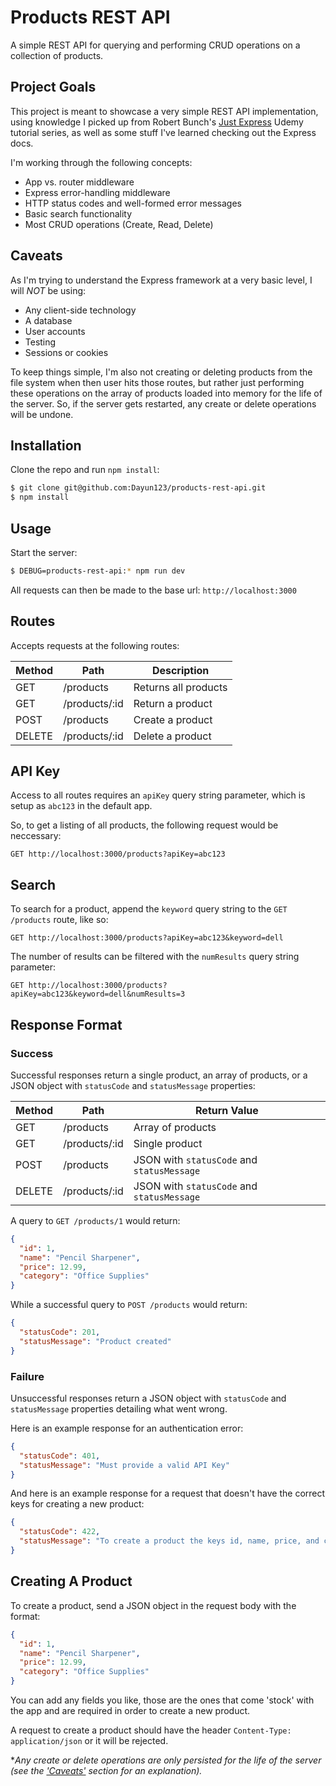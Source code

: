 # Products REST API

A simple REST API for querying and performing CRUD operations on a collection of products.

## Project Goals

This project is meant to showcase a very simple REST API implementation, using knowledge I picked up from Robert Bunch's [Just Express](https://www.udemy.com/course/just-express-with-a-bunch-of-node-and-http-in-detail) Udemy tutorial series, as well as some stuff I've learned checking out the Express docs. 

I'm working through the following concepts:

- App vs. router middleware
- Express error-handling middleware
- HTTP status codes and well-formed error messages
- Basic search functionality
- Most CRUD operations (Create, Read, Delete)

## Caveats

As I'm trying to understand the Express framework at a very basic level, I will *NOT* be using:

- Any client-side technology
- A database 
- User accounts 
- Testing
- Sessions or cookies

To keep things simple, I'm also not creating or deleting products from the file system when then user hits those routes, but rather just performing these operations on the array of products loaded into memory for the life of the server. So, if the server gets restarted, any create or delete operations will be undone.

## Installation

Clone the repo and run `npm install`:

```bash
$ git clone git@github.com:Dayun123/products-rest-api.git
$ npm install
```

## Usage

Start the server:

```bash
$ DEBUG=products-rest-api:* npm run dev
```

All requests can then be made to the base url: `http://localhost:3000`

## Routes

Accepts requests at the following routes:

|  Method | Path          | Description           |
| --------| ------------- | ----------------------|
| GET     | /products     | Returns all products  |
| GET     | /products/:id | Return a product      |
| POST    | /products     | Create a product      |
| DELETE  | /products/:id | Delete a product      |

## API Key

Access to all routes requires an `apiKey` query string parameter, which is setup as `abc123` in the default app. 

So, to get a listing of all products, the following request would be neccessary:

`GET http://localhost:3000/products?apiKey=abc123`

## Search

To search for a product, append the `keyword` query string to the `GET /products` route, like so:

`GET http://localhost:3000/products?apiKey=abc123&keyword=dell`

The number of results can be filtered with the `numResults` query string parameter:

`GET http://localhost:3000/products?apiKey=abc123&keyword=dell&numResults=3`

## Response Format

### Success

Successful responses return a single product, an array of products, or a JSON object with `statusCode` and `statusMessage` properties:

|  Method | Path          | Return Value                                |
| --------| ------------- | --------------------------------------------|
| GET     | /products     | Array of products                           | 
| GET     | /products/:id | Single product                              |
| POST    | /products     | JSON with `statusCode` and `statusMessage`  |
| DELETE  | /products/:id | JSON with `statusCode` and `statusMessage`  |

A query to `GET /products/1` would return:

```json
{
  "id": 1,
  "name": "Pencil Sharpener",
  "price": 12.99,
  "category": "Office Supplies"
}
```

While a successful query to `POST /products` would return:

```json
{
  "statusCode": 201,
  "statusMessage": "Product created"
}
```

### Failure

Unsuccessful responses return a JSON object with `statusCode` and `statusMessage` properties detailing what went wrong.

Here is an example response for an authentication error:

```json
{
  "statusCode": 401,
  "statusMessage": "Must provide a valid API Key"
}
```

And here is an example response for a request that doesn't have the correct keys for creating a new product:

```json
{
  "statusCode": 422,
  "statusMessage": "To create a product the keys id, name, price, and category are required"
}
```

## Creating A Product

To create a product, send a JSON object in the request body with the format:

```json
{
  "id": 1,
  "name": "Pencil Sharpener",
  "price": 12.99,
  "category": "Office Supplies"
}
```

You can add any fields you like, those are the ones that come 'stock' with the app and are required in order to create a new product.

A request to create a product should have the header `Content-Type: application/json` or it will be rejected.

**Any create or delete operations are only persisted for the life of the server (see the ['Caveats'](#caveats) section for an explanation).*